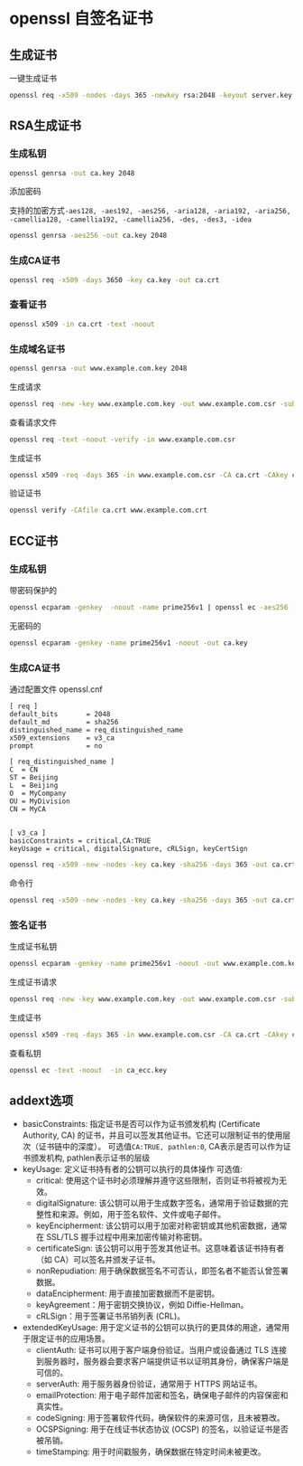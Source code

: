 # openssl 自签名证书


## 生成证书

一键生成证书

```bash
openssl req -x509 -nodes -days 365 -newkey rsa:2048 -keyout server.key -out server.crt -subj "/C=CN/ST=Beijing/L=Beijing/O=MyCompany/OU=MyDivision/CN=www.mywebsite.com" -addext "subjectAltName=DNS:www.mywebsite.com,DNS:mywebsite.com"
```

## RSA生成证书

### 生成私钥

```bash
openssl genrsa -out ca.key 2048
```

添加密码

支持的加密方式`-aes128, -aes192, -aes256, -aria128, -aria192, -aria256, -camellia128, -camellia192, -camellia256, -des, -des3, -idea`

```bash
openssl genrsa -aes256 -out ca.key 2048
```

### 生成CA证书
```bash
openssl req -x509 -days 3650 -key ca.key -out ca.crt
```

### 查看证书

```bash
openssl x509 -in ca.crt -text -noout
```

### 生成域名证书

```bash
openssl genrsa -out www.example.com.key 2048
```

生成请求
```bash
openssl req -new -key www.example.com.key -out www.example.com.csr -subj "/C=CN/ST=Beijing/L=Beijing/O=MyCompany/OU=MyDivision/CN=www.example.com" -addext "subjectAltName=DNS:www.example.com"
```

查看请求文件
```bash
openssl req -text -noout -verify -in www.example.com.csr
```

生成证书
```bash
openssl x509 -req -days 365 -in www.example.com.csr -CA ca.crt -CAkey ca.key -CAcreateserial -out www.example.com.crt -extfile <(printf "subjectAltName=DNS:www.example.com")
```

验证证书

```bash
openssl verify -CAfile ca.crt www.example.com.crt
```


## ECC证书

### 生成私钥

带密码保护的
```bash
openssl ecparam -genkey  -noout -name prime256v1 | openssl ec -aes256 -out ca.key
```

无密码的

```bash
openssl ecparam -genkey -name prime256v1 -noout -out ca.key
```

### 生成CA证书

通过配置文件
openssl.cnf
```text [openssl.cnf]
[ req ]
default_bits       = 2048
default_md         = sha256
distinguished_name = req_distinguished_name
x509_extensions    = v3_ca
prompt             = no

[ req_distinguished_name ]
C  = CN
ST = Beijing
L  = Beijing
O  = MyCompany
OU = MyDivision
CN = MyCA


[ v3_ca ]
basicConstraints = critical,CA:TRUE
keyUsage = critical, digitalSignature, cRLSign, keyCertSign
```

```bash
openssl req -x509 -new -nodes -key ca.key -sha256 -days 365 -out ca.crt -config openssl.cnf
```

命令行
```bash
openssl req -x509 -new -nodes -key ca.key -sha256 -days 365 -out ca.crt -subj "/C=CN/ST=Beijing/L=Beijing/O=MyCompany/OU=MyDivision/CN=www.mywebsite.com" -addext "subjectAltName=DNS:www.mywebsite.com,DNS:mywebsite.com"
```

### 签名证书

生成证书私钥
```bash
openssl ecparam -genkey -name prime256v1 -noout -out www.example.com.key
```

生成证书请求

```bash
openssl req -new -key www.example.com.key -out www.example.com.csr -subj "/C=CN/ST=Beijing/L=Beijing/O=MyCompany/OU=MyDivision/CN=www.example.com" -addext "subjectAltName=DNS:www.example.com"
```

生成证书
```bash
openssl x509 -req -days 365 -in www.example.com.csr -CA ca.crt -CAkey ca.key -CAcreateserial -out www.example.com.crt -extfile <(printf "subjectAltName=DNS:www.example.com")
```

查看私钥
```bash
openssl ec -text -noout  -in ca_ecc.key
```

## addext选项
- basicConstraints: 指定证书是否可以作为证书颁发机构 (Certificate Authority, CA) 的证书，并且可以签发其他证书。它还可以限制证书的使用层次（证书链中的深度）。
可选值`CA:TRUE, pathlen:0`, CA表示是否可以作为证书颁发机构, pathlen表示证书的层级
- keyUsage: 定义证书持有者的公钥可以执行的具体操作
可选值:
  - critical: 使用这个证书时必须理解并遵守这些限制，否则证书将被视为无效。
  - digitalSignature: 该公钥可以用于生成数字签名，通常用于验证数据的完整性和来源。例如，用于签名软件、文件或电子邮件。
  - keyEncipherment: 该公钥可以用于加密对称密钥或其他机密数据，通常在 SSL/TLS 握手过程中用来加密传输对称密钥。
  - certificateSign: 该公钥可以用于签发其他证书。这意味着该证书持有者（如 CA）可以签名并颁发子证书。
  - nonRepudiation: 用于确保数据签名不可否认，即签名者不能否认曾签署数据。
  - dataEncipherment: 用于直接加密数据而不是密钥。
  - keyAgreement：用于密钥交换协议，例如 Diffie-Hellman。
  - cRLSign：用于签署证书吊销列表 (CRL)。
- extendedKeyUsage: 用于定义证书的公钥可以执行的更具体的用途，通常用于限定证书的应用场景。
  - clientAuth: 证书可以用于客户端身份验证。当用户或设备通过 TLS 连接到服务器时，服务器会要求客户端提供证书以证明其身份，确保客户端是可信的。
  - serverAuth: 用于服务器身份验证，通常用于 HTTPS 网站证书。
  - emailProtection: 用于电子邮件加密和签名，确保电子邮件的内容保密和真实性。
  - codeSigning: 用于签署软件代码，确保软件的来源可信，且未被篡改。
  - OCSPSigning: 用于在线证书状态协议 (OCSP) 的签名，以验证证书是否被吊销。
  - timeStamping: 用于时间戳服务，确保数据在特定时间未被更改。
